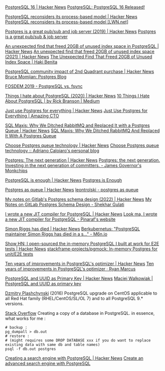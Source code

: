 
[PostgreSQL 16 | Hacker News](https://news.ycombinator.com/item?id=37508471)
[PostgreSQL: PostgreSQL 16 Released!](https://www.postgresql.org/about/news/postgresql-16-released-2715/)

[PostgreSQL reconsiders its process-based model | Hacker News](https://news.ycombinator.com/item?id=36393030)
[PostgreSQL reconsiders its process-based model [LWN.net]](https://lwn.net/Articles/934940/)

[Postgres is a great pub/sub and job server (2019) | Hacker News](https://news.ycombinator.com/item?id=29599132)
[Postgres is a great pub/sub & job server](https://webapp.io/blog/postgres-is-the-answer/)

[An unexpected find that freed 20GB of unused index space in PostgreSQL | Hacker News](https://news.ycombinator.com/item?id=25988871)
[An unexpected find that freed 20GB of unused index space (2021) | Hacker News](https://news.ycombinator.com/item?id=37294793)
[The Unexpected Find That Freed 20GB of Unused Index Space | Haki Benita](https://hakibenita.com/postgresql-unused-index-size)

[PostgreSQL community impact of 2nd Quadrant purchase | Hacker News](https://news.ycombinator.com/item?id=24710759)
[Bruce Momjian: Postgres Blog](https://momjian.us/main/blogs/pgblog/2020.html#October_7_2020)

[FOSDEM 2019 - PostgreSQL vs. fsync](https://archive.fosdem.org/2019/schedule/event/postgresql_fsync)

[Things I hate about PostgreSQL (2020) | Hacker News](https://news.ycombinator.com/item?id=26709019)
[10 Things I Hate About PostgreSQL | by Rick Branson | Medium](https://rbranson.medium.com/10-things-i-hate-about-postgresql-20dbab8c2791)

[Just use Postgres for everything | Hacker News](https://news.ycombinator.com/item?id=33934139)
[Just Use Postgres for Everything | Amazing CTO](https://www.amazingcto.com/postgres-for-everything/)

[SQL Maxis: Why We Ditched RabbitMQ and Replaced It with a Postgres Queue | Hacker News](https://news.ycombinator.com/item?id=35526846)
[SQL Maxis: Why We Ditched RabbitMQ And Replaced It With A Postgres Queue](https://www.prequel.co/blog/sql-maxis-why-we-ditched-rabbitmq-and-replaced-it-with-a-postgres-queue)

[Choose Postgres queue technology | Hacker News](https://news.ycombinator.com/item?id=37636841)
[Choose Postgres queue technology :: Adriano Caloiaro's personal blog](https://adriano.fyi/posts/2023-09-24-choose-postgres-queue-technology/)

[Postgres: The next generation | Hacker News](https://news.ycombinator.com/item?id=37832319)
[Postgres: the next generation. Investing in the next generation of committers. - James Governor's Monkchips](https://redmonk.com/jgovernor/2023/10/10/postgres-the-next-generation-investing-in-the-next-generation-of-committers/)

[PostgreSQL is enough | Hacker News](https://news.ycombinator.com/item?id=39273954)
[Postgres is Enough](https://gist.github.com/cpursley/c8fb81fe8a7e5df038158bdfe0f06dbb)

[Postgres as queue | Hacker News](https://news.ycombinator.com/item?id=39315833)
[leontrolski - postgres as queue](https://leontrolski.github.io/postgres-as-queue.html)

[My notes on Gitlab's Postgres schema design (2022) | Hacker News](https://news.ycombinator.com/item?id=39413972)
[My Notes on GitLab Postgres Schema Design - Shekhar Gulati](https://shekhargulati.com/2022/07/08/my-notes-on-gitlabs-postgres-schema-design/)

[I wrote a new JIT compiler for PostgreSQL | Hacker News](https://news.ycombinator.com/item?id=39742916)
[Look ma, I wrote a new JIT compiler for PostgreSQL - Pinaraf's website](https://www.pinaraf.info/2024/03/look-ma-i-wrote-a-new-jit-compiler-for-postgresql/)

[Simon Riggs has died | Hacker News](https://news.ycombinator.com/item?id=39861680)
[Berkubernetus: "PostgreSQL maintainer Simon Riggs has died in a s…" - M6n.io](https://m6n.io/@fuzzychef/112172393647826741)

[Show HN: I open-sourced the in-memory PostgreSQL I built at work for E2E tests | Hacker News](https://news.ycombinator.com/item?id=39960537)
[stackframe-projects/pgmock: In-memory Postgres for unit/E2E tests](https://github.com/stackframe-projects/pgmock)

[Ten years of improvements in PostgreSQL's optimizer | Hacker News](https://news.ycombinator.com/item?id=40060123)
[Ten years of improvements in PostgreSQL's optimizer · Ryan Marcus](https://rmarcus.info/blog/2024/04/12/pg-over-time.html)

[PostgreSQL and UUID as Primary Key | Hacker News](https://news.ycombinator.com/item?id=40884878)
[Maciej Walkowiak | PostgreSQL and UUID as primary key](https://maciejwalkowiak.com/blog/postgres-uuid-primary-key/)

[Dzmitry Plashchynski](https://medium.com/@plashchynski/postgresql-upgrade-on-centos-4c0ddd2f8687)
(2016) PostgreSQL upgrade on CentOS
applicable to all Red Hat family (RHEL/CentOS/SL/OL 7) and to all PostgreSQL 9.* versions.

[Stack Overflow](https://stackoverflow.com/questions/876522/creating-a-copy-of-a-database-in-postgresql)
Creating a copy of a database in PostgreSQL.
in essence, what works for me :
```
# backup :
pg_dumpall > db.out
# restore :
# (might requires some DROP DATABASE xxx if you do want to replace existing data with same db and table names)
psql -f db.out postgres
```

[Creating a search engine with PostgreSQL | Hacker News](https://news.ycombinator.com/item?id=36699016)
[Create an advanced search engine with PostgreSQL](https://xata.io/blog/postgres-full-text-search-engine)
